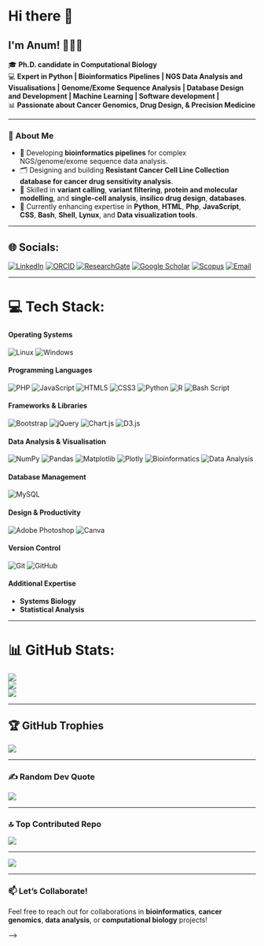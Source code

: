 # Hi there 👋

## I'm Anum! 👩‍🔬✨

🎓 **Ph.D. candidate in Computational Biology**  
💻 **Expert in Python | Bioinformatics Pipelines | NGS Data Analysis and Visualisations | Genome/Exome Sequence Analysis | Database Design and Development | Machine Learning | Software development |**  
📊 **Passionate about Cancer Genomics, Drug Design, & Precision Medicine**

---

### 🚀 About Me  
- 🧬 Developing **bioinformatics pipelines** for complex NGS/genome/exome sequence data analysis.  
- 🗂️ Designing and building **Resistant Cancer Cell Line Collection database for cancer drug sensitivity analysis**.  
- 🔬 Skilled in **variant calling**, **variant filtering**, **protein and molecular modelling**, and **single-cell analysis**, **insilico drug design**, **databases**.  
- 🌱 Currently enhancing expertise in **Python**, **HTML**, **Php**, **JavaScript**, **CSS**, **Bash**, **Shell**, **Lynux**, and **Data visualization tools**.  

---

## 🌐 Socials:
[![LinkedIn](https://img.shields.io/badge/LinkedIn-0A66C2?style=for-the-badge&logo=linkedin&logoColor=white)](https://www.linkedin.com/in/anum-munir-36254722a/)  [![ORCID](https://img.shields.io/badge/ORCID-A6CE39?style=for-the-badge&logo=orcid&logoColor=white)](https://orcid.org/0000-0002-8411-0236)  [![ResearchGate](https://img.shields.io/badge/ResearchGate-00CCBB?style=for-the-badge&logo=researchgate&logoColor=white)](https://www.researchgate.net/profile/Anum-Munir-3)  [![Google Scholar](https://img.shields.io/badge/Google%20Scholar-4285F4?style=for-the-badge&logo=google-scholar&logoColor=white)](https://scholar.google.com.pk/citations?user=bxHfoToAAAAJ&hl=en)  [![Scopus](https://img.shields.io/badge/Scopus-FF6F00?style=for-the-badge&logo=scopus&logoColor=white)](https://www.scopus.com/authid/detail.uri?authorId=57188968213)  [![Email](https://img.shields.io/badge/Email-D14836?style=for-the-badge&logo=gmail&logoColor=white)](mailto:anummunir786@yahoo.com)

---

# 💻 Tech Stack:
#### **Operating Systems**  
![Linux](https://img.shields.io/badge/Linux-FCC624?style=for-the-badge&logo=linux&logoColor=black)  ![Windows](https://img.shields.io/badge/Windows-0078D6?style=for-the-badge&logo=windows&logoColor=white)

#### **Programming Languages**  
![PHP](https://img.shields.io/badge/php-%23777BB4.svg?style=for-the-badge&logo=php&logoColor=white)  ![JavaScript](https://img.shields.io/badge/javascript-%23323330.svg?style=for-the-badge&logo=javascript&logoColor=%23F7DF1E)  ![HTML5](https://img.shields.io/badge/html5-%23E34F26.svg?style=for-the-badge&logo=html5&logoColor=white)  ![CSS3](https://img.shields.io/badge/css3-%231572B6.svg?style=for-the-badge&logo=css3&logoColor=white)  ![Python](https://img.shields.io/badge/python-3670A0?style=for-the-badge&logo=python&logoColor=ffdd54)  ![R](https://img.shields.io/badge/r-%23276DC3.svg?style=for-the-badge&logo=r&logoColor=white)  ![Bash Script](https://img.shields.io/badge/bash_script-%23121011.svg?style=for-the-badge&logo=gnu-bash&logoColor=white)  

#### **Frameworks & Libraries**  
![Bootstrap](https://img.shields.io/badge/bootstrap-%238511FA.svg?style=for-the-badge&logo=bootstrap&logoColor=white)  ![jQuery](https://img.shields.io/badge/jquery-%230769AD.svg?style=for-the-badge&logo=jquery&logoColor=white)  ![Chart.js](https://img.shields.io/badge/chart.js-F5788D.svg?style=for-the-badge&logo=chart.js&logoColor=white)  ![D3.js](https://img.shields.io/badge/d3.js-%23F9A03C.svg?style=for-the-badge&logo=d3.js&logoColor=white)  

#### **Data Analysis & Visualisation**  
![NumPy](https://img.shields.io/badge/numpy-%23013243.svg?style=for-the-badge&logo=numpy&logoColor=white)  ![Pandas](https://img.shields.io/badge/pandas-%23150458.svg?style=for-the-badge&logo=pandas&logoColor=white)  ![Matplotlib](https://img.shields.io/badge/Matplotlib-%23ffffff.svg?style=for-the-badge&logo=Matplotlib&logoColor=black)  ![Plotly](https://img.shields.io/badge/Plotly-%233F4F75.svg?style=for-the-badge&logo=plotly&logoColor=white)  ![Bioinformatics](https://img.shields.io/badge/Bioinformatics-34A853?style=for-the-badge&logo=data:image/png;base64,<BASE64_ENCODED_IMAGE>)  ![Data Analysis](https://img.shields.io/badge/Data%20Analysis-FF6F00?style=for-the-badge&logo=data:image/png;base64,<BASE64_ENCODED_IMAGE>)  

#### **Database Management**  
![MySQL](https://img.shields.io/badge/mysql-4479A1.svg?style=for-the-badge&logo=mysql&logoColor=white)  

#### **Design & Productivity**  
![Adobe Photoshop](https://img.shields.io/badge/adobe%20photoshop-%2331A8FF.svg?style=for-the-badge&logo=adobe%20photoshop&logoColor=white)  ![Canva](https://img.shields.io/badge/Canva-%2300C4CC.svg?style=for-the-badge&logo=Canva&logoColor=white)  

#### **Version Control**  
![Git](https://img.shields.io/badge/git-%23F05033.svg?style=for-the-badge&logo=git&logoColor=white)  ![GitHub](https://img.shields.io/badge/github-%23121011.svg?style=for-the-badge&logo=github&logoColor=white)  

#### **Additional Expertise**  
- **Systems Biology**  
- **Statistical Analysis**
---

# 📊 GitHub Stats:
![](https://github-readme-stats.vercel.app/api?username=anummunirmughal&theme=default_repocard&hide_border=false&include_all_commits=false&count_private=false)<br/>
![](https://github-readme-streak-stats.herokuapp.com/?user=anummunirmughal&theme=default_repocard&hide_border=false)<br/>
![](https://github-readme-stats.vercel.app/api/top-langs/?username=anummunirmughal&theme=default_repocard&hide_border=false&include_all_commits=false&count_private=false&layout=compact)

---

## 🏆 GitHub Trophies
![](https://github-profile-trophy.vercel.app/?username=anummunirmughal&theme=onedark&no-frame=false&no-bg=true&margin-w=4)


---

### ✍️ Random Dev Quote
![](https://quotes-github-readme.vercel.app/api?type=horizontal&theme=dark)

---

### 🔝 Top Contributed Repo
![](https://github-contributor-stats.vercel.app/api?username=anummunirmughal&limit=5&theme=default&combine_all_yearly_contributions=true)

---
[![](https://visitcount.itsvg.in/api?id=anummunirmughal&icon=0&color=0)](https://visitcount.itsvg.in)

---

### 📫 Let’s Collaborate!  
Feel free to reach out for collaborations in **bioinformatics**, **cancer genomics**, **data analysis**, or **computational biology** projects!

-->
